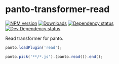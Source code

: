 # panto-transformer-read

[![NPM version][npm-image]][npm-url] [![Downloads][downloads-image]][npm-url] [![Dependency status][david-dm-image]][david-dm-url] [![Dev Dependency status][david-dm-dev-image]][david-dm-dev-url]

Read transformer for panto.

```js
panto.loadPlugin('read');

panto.pick('**/*.js').(panto.read()).end();
```

[npm-url]: https://npmjs.org/package/panto-transformer-read
[downloads-image]: http://img.shields.io/npm/dm/panto-transformer-read.svg
[npm-image]: http://img.shields.io/npm/v/panto-transformer-read.svg
[david-dm-url]:https://david-dm.org/pantojs/panto-transformer-read
[david-dm-image]:https://david-dm.org/pantojs/panto-transformer-read.svg
[david-dm-dev-url]:https://david-dm.org/pantojs/panto-transformer-read#info=devDependencies
[david-dm-dev-image]:https://david-dm.org/pantojs/panto-transformer-read/dev-status.svg
